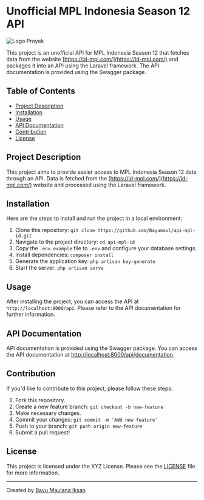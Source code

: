 # Unofficial MPL Indonesia Season 12 API

![Logo Proyek](public/ss1.png)

This project is an unofficial API for MPL Indonesia Season 12 that fetches data from the website [https://id-mpl.com/](https://id-mpl.com/) and packages it into an API using the Laravel framework. The API documentation is provided using the Swagger package.

## Table of Contents

-   [Project Description](#project-description)
-   [Installation](#installation)
-   [Usage](#usage)
-   [API Documentation](#api-documentation)
-   [Contribution](#contribution)
-   [License](#license)

## Project Description

This project aims to provide easier access to MPL Indonesia Season 12 data through an API. Data is fetched from the [https://id-mpl.com/](https://id-mpl.com/) website and processed using the Laravel framework.

## Installation

Here are the steps to install and run the project in a local environment:

1. Clone this repository: `git clone https://github.com/Bayumaul/api-mpl-id.git`
2. Navigate to the project directory: `cd api-mpl-id`
3. Copy the `.env.example` file to `.env` and configure your database settings.
4. Install dependencies: `composer install`
5. Generate the application key: `php artisan key:generate`
6. Start the server: `php artisan serve`

## Usage

After installing the project, you can access the API at `http://localhost:8000/api`. Please refer to the API documentation for further information.

## API Documentation

API documentation is provided using the Swagger package. You can access the API documentation at [http://localhost:8000/api/documentation](http://localhost:8000/api/documentation).

## Contribution

If you'd like to contribute to this project, please follow these steps:

1. Fork this repository.
2. Create a new feature branch: `git checkout -b new-feature`
3. Make necessary changes.
4. Commit your changes: `git commit -m 'Add new feature'`
5. Push to your branch: `git push origin new-feature`
6. Submit a pull request!

## License

This project is licensed under the XYZ License. Please see the [LICENSE](LICENSE) file for more information.

---

Created by [Bayu Maulana Iksan](https://portofolio-bayumaul.vercel.app/)
